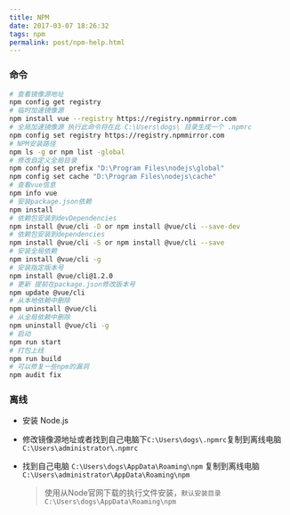 ```yaml
---
title: NPM
date: 2017-03-07 18:26:32
tags: npm
permalink: post/npm-help.html
---
```


### 命令

  ```sh
  # 查看镜像源地址
  npm config get registry
  # 临时加速镜像源
  npm install vue --registry https://registry.npmmirror.com
  # 全局加速镜像源 执行此命令将在此 C:\Users\dogs\ 目录生成一个 .npmrc
  npm config set registry https://registry.npmmirror.com
  # NPM安装路径
  npm ls -g or npm list -global
  # 修改自定义全局目录
  npm config set prefix "D:\Program Files\nodejs\global"
  npm config set cache "D:\Program Files\nodejs\cache"
  # 查看vue信息
  npm info vue
  # 安装package.json依赖
  npm install
  # 依赖包安装到devDependencies
  npm install @vue/cli -D or npm install @vue/cli --save-dev
  # 依赖包安装到dependencies 
  npm install @vue/cli -S or npm install @vue/cli --save
  # 安装全局依赖
  npm install @vue/cli -g
  # 安装指定版本号
  npm install @vue/cli@1.2.0
  # 更新 提前在package.json修改版本号
  npm update @vue/cli
  # 从本地依赖中删除
  npm uninstall @vue/cli
  # 从全局依赖中删除
  npm uninstall @vue/cli -g
  # 启动
  npm run start
  # 打包上线
  npm run build
  # 可以修复一些npm的漏洞
  npm audit fix
  ```

### 离线

- 安装 Node.js
- 修改镜像源地址或者找到自己电脑下`C:\Users\dogs\.npmrc`复制到离线电脑`C:\Users\administrator\.npmrc`
- 找到自己电脑 `C:\Users\dogs\AppData\Roaming\npm` 复制到离线电脑 `C:\Users\administrator\AppData\Roaming\npm`

  > 使用从Node官网下载的执行文件安装，`默认安装目录 C:\Users\dogs\AppData\Roaming\npm`